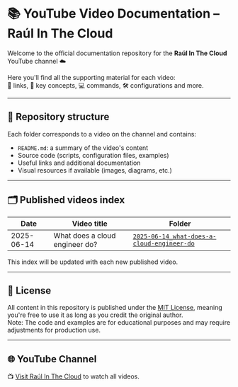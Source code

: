 # 📚 YouTube Video Documentation – Raúl In The Cloud

Welcome to the official documentation repository for the **Raúl In The Cloud** YouTube channel ☁️

Here you'll find all the supporting material for each video:  
🔗 links, 🧠 key concepts, 💻 commands, 🛠️ configurations and more.

---

## 📂 Repository structure

Each folder corresponds to a video on the channel and contains:

- `README.md`: a summary of the video's content
- Source code (scripts, configuration files, examples)
- Useful links and additional documentation
- Visual resources if available (images, diagrams, etc.)

---

## 🗂️ Published videos index

| Date       | Video title                        | Folder                                                  |
|------------|------------------------------------|----------------------------------------------------------|
| 2025-06-14 | What does a cloud engineer do?     | [`2025-06-14_what-does-a-cloud-engineer-do`](./2025-06-14_what-does-a-cloud-engineer-do) |

This index will be updated with each new published video.

---

## 📝 License

All content in this repository is published under the [MIT License](./LICENSE), meaning you're free to use it as long as you credit the original author.  
Note: The code and examples are for educational purposes and may require adjustments for production use.

---

## 🌐 YouTube Channel

📺 [Visit Raúl In The Cloud](https://youtube.com/@raulinthecloud) to watch all videos.
